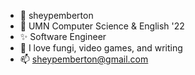 - 👋 sheypemberton
- 🌱 UMN Computer Science & English '22
- ✨ Software Engineer
- 💞️ I love fungi, video games, and writing
- 📫 sheypemberton@gmail.com

<!---
sheypemberton/sheypemberton is a ✨ special ✨ repository because its `README.md` (this file) appears on your GitHub profile.
You can click the Preview link to take a look at your changes.
--->
